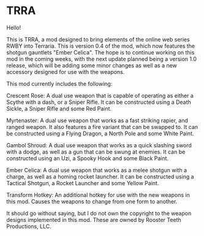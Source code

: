 # TRRA

Hello!

This is TRRA, a mod designed to bring elements of the online web series RWBY into Terraria.
This is version 0.4 of the mod, which now features the shotgun gauntlets "Ember Celica".
The hope is to continue working on this mod in the coming weeks, with the next update planned being a version 1.0 release, which will be adding some minor changes as well as a new accessory designed for use with the weapons.

This mod currently includes the following:

Crescent Rose: A dual use weapon that is capable of operating as either a Scythe with a dash, or a Sniper Rifle. It can be constructed using a Death Sickle, a Sniper Rifle and some Red Paint.

Myrtenaster: A dual use weapon that works as a fast striking rapier, and ranged weapon. It also features a fire variant that can be swapped to. It can be constructed using a Flying Dragon, a North Pole and some White Paint.

Gambol Shroud: A dual use weapon that works as a quick slashing sword with a dodge, as well as a gun that can be swung at enemies. It can be constructed using an Uzi, a Spooky Hook and some Black Paint.

Ember Celica: A dual use weapon that works as a melee shotgun with a charge, as well as a homing rocket launcher. It can be constructed using a Tactical Shotgun, a Rocket Launcher and some Yellow Paint.

Transform Hotkey: An additional hotkey for use with the new weapons in this mod. Causes the weapons to change from one form to another.

It should go without saying, but I do not own the copyright to the weapon designs implemented in this mod. 
These are owned by Rooster Teeth Productions, LLC.
